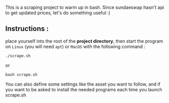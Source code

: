 This is a scraping project to warm up in bash. Since sundaeswap hasn't api to get updated prices, let's do something useful :)

## Instructions :
place yourself into the root of the __project directory__, then start the program on `Linux` (you will need `apt`) or `MacOS` with the following command :
```
./scrape.sh
```
or
```
bash scrape.sh
```

You can also define some settings like the asset you want to follow, and if you want to be asked to install the needed programs each time you launch scrape.sh
